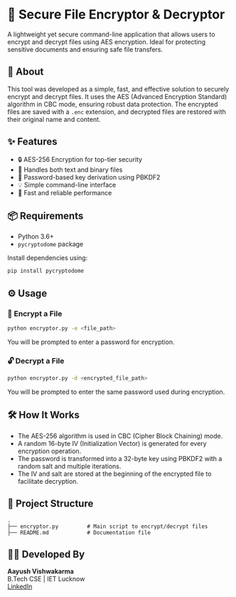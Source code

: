 # 🔐 Secure File Encryptor & Decryptor

A lightweight yet secure command-line application that allows users to encrypt and decrypt files using AES encryption. Ideal for protecting sensitive documents and ensuring safe file transfers.

## 🧠 About

This tool was developed as a simple, fast, and effective solution to securely encrypt and decrypt files. It uses the AES (Advanced Encryption Standard) algorithm in CBC mode, ensuring robust data protection. The encrypted files are saved with a `.enc` extension, and decrypted files are restored with their original name and content.

## ✨ Features

- 🔒 AES-256 Encryption for top-tier security  
- 📁 Handles both text and binary files  
- 🔑 Password-based key derivation using PBKDF2  
- 💡 Simple command-line interface  
- 🚀 Fast and reliable performance

## 📦 Requirements

- Python 3.6+
- `pycryptodome` package

Install dependencies using:

```bash
pip install pycryptodome
```

## ⚙️ Usage

### 🔐 Encrypt a File

```bash
python encryptor.py -e <file_path>
```

You will be prompted to enter a password for encryption.

### 🔓 Decrypt a File

```bash
python encryptor.py -d <encrypted_file_path>
```

You will be prompted to enter the same password used during encryption.

## 🛠️ How It Works

- The AES-256 algorithm is used in CBC (Cipher Block Chaining) mode.
- A random 16-byte IV (Initialization Vector) is generated for every encryption operation.
- The password is transformed into a 32-byte key using PBKDF2 with a random salt and multiple iterations.
- The IV and salt are stored at the beginning of the encrypted file to facilitate decryption.

## 📂 Project Structure

```plaintext
.
├── encryptor.py         # Main script to encrypt/decrypt files
├── README.md            # Documentation file
```

## 👨‍💻 Developed By

**Aayush Vishwakarma**  
B.Tech CSE | IET Lucknow  
[LinkedIn](https://www.linkedin.com/in/aayush-vishwakarma-68a8a92a1/)
